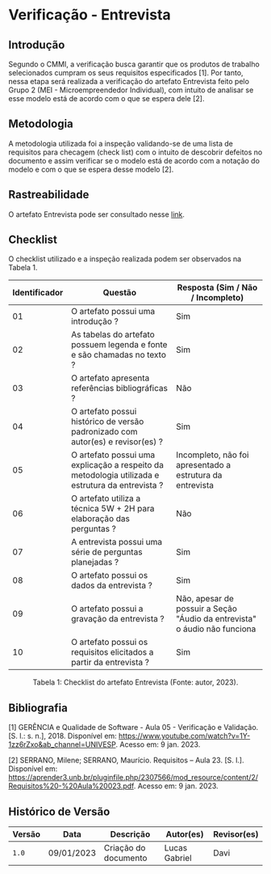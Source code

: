 # Verificação - Entrevista

## Introdução

Segundo o CMMI, a verificação busca garantir que os produtos de trabalho selecionados cumpram os seus requisitos especificados [1]. Por tanto, nessa etapa será realizada a verificação do artefato Entrevista feito pelo Grupo 2 (MEI - Microempreendedor Individual), com intuito de analisar se esse modelo está de acordo com o que se espera dele [2].

## Metodologia

A metodologia utilizada foi a inspeção validando-se de uma lista de requisitos para checagem (check list) com o intuito de descobrir defeitos no documento e assim verificar se o modelo está de acordo com a notação do modelo e com o que se espera desse modelo [2].

## Rastreabilidade

O artefato Entrevista pode ser consultado nesse [link](https://requisitos-de-software.github.io/2022.2-MEI/Elicitacao/Entrevista/).

## Checklist

O checklist utilizado e a inspeção realizada podem ser observados na Tabela 1.

| Identificador | Questão                                                                                          | Resposta (Sim / Não / Incompleto)                                         |
| ------------- | ------------------------------------------------------------------------------------------------ | ------------------------------------------------------------------------- |
| 01            | O artefato possui uma introdução ?                                                               | Sim                                                                       |
| 02            | As tabelas do artefato possuem legenda e fonte e são chamadas no texto ?                         | Sim                                                                       |
| 03            | O artefato apresenta referências bibliográficas ?                                                | Não                                                                       |
| 04            | O artefato possui histórico de versão padronizado com autor(es) e revisor(es) ?                  | Sim                                                                       |
| 05            | O artefato possui uma explicação a respeito da metodologia utilizada e estrutura da entrevista ? | Incompleto, não foi apresentado a estrutura da entrevista                 |
| 06            | O artefato utiliza a técnica 5W + 2H para elaboração das perguntas ?                             | Não                                                                       |
| 07            | A entrevista possui uma série de perguntas planejadas ?                                          | Sim                                                                       |
| 08            | O artefato possui os dados da entrevista ?                                                       | Sim                                                                       |
| 09            | O artefato possui a gravação da entrevista ?                                                     | Não, apesar de possuir a Seção "Áudio da entrevista" o áudio não funciona |
| 10            | O artefato possui os requisitos elicitados  a partir da entrevista ?                             | Sim                                                                       |

<div style="text-align: center">
<p> Tabela 1: Checklist do artefato Entrevista (Fonte: autor, 2023).</p>
</div>

## Bibliografia

[1] GERÊNCIA e Qualidade de Software - Aula 05 - Verificação e Validação. [S. l.: s. n.], 2018. Disponível em: <https://www.youtube.com/watch?v=1Y-1zz6rZxo&ab_channel=UNIVESP>. Acesso em: 9 jan. 2023.

[2] SERRANO, Milene; SERRANO, Maurício. Requisitos – Aula 23. [S. l.]. Disponível em: <https://aprender3.unb.br/pluginfile.php/2307566/mod_resource/content/2/Requisitos%20-%20Aula%20023.pdf>. Acesso em: 9 jan. 2023.

## Histórico de Versão

| Versão | Data       | Descrição            | Autor(es)     | Revisor(es) |
| ------ | ---------- | -------------------- | ------------- | ----------- |
| `1.0`  | 09/01/2023 | Criação do documento | Lucas Gabriel |    Davi         |
